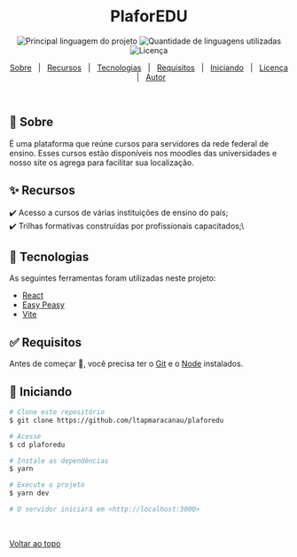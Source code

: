 <h1 align="center">PlaforEDU</h1>

<p align="center">
  <img alt="Principal linguagem do projeto" src="https://img.shields.io/github/languages/top/ltapmaracanau/plaforedu?color=56BEB8">

  <img alt="Quantidade de linguagens utilizadas" src="https://img.shields.io/github/languages/count/ltapmaracanau/plaforedu?color=56BEB8">

  <!-- <img alt="Tamanho do repositório" src="https://img.shields.io/github/repo-size/ltapmaracanau/plaforedu?color=56BEB8"> -->

  <img alt="Licença" src="https://img.shields.io/github/license/ltapmaracanau/plaforedu?color=56BEB8">

  <!-- <img alt="Github issues" src="https://img.shields.io/github/issues/{{YOUR_GITHUB_USERNAME}}/new-plafor?color=56BEB8" /> -->

  <!-- <img alt="Github forks" src="https://img.shields.io/github/forks/{{YOUR_GITHUB_USERNAME}}/new-plafor?color=56BEB8" /> -->

  <!-- <img alt="Github stars" src="https://img.shields.io/github/stars/{{YOUR_GITHUB_USERNAME}}/new-plafor?color=56BEB8" /> -->
</p>

<!-- Status -->

<!-- <h4 align="center"> 
	🚧  New Plafor 🚀 Em construção...  🚧
</h4> 

<hr> -->

<p align="center">
  <a href="#dart-about">Sobre</a> &#xa0; | &#xa0; 
  <a href="#sparkles-features">Recursos</a> &#xa0; | &#xa0;
  <a href="#rocket-technologies">Tecnologias</a> &#xa0; | &#xa0;
  <a href="#white_check_mark-requirements">Requisitos</a> &#xa0; | &#xa0;
  <a href="#checkered_flag-starting">Iniciando</a> &#xa0; | &#xa0;
  <a href="#memo-license">Licença</a> &#xa0; | &#xa0;
  <a href="https://github.com/{{YOUR_GITHUB_USERNAME}}" target="_blank">Autor</a>
</p>

<br>

## :dart: Sobre ##

É uma plataforma que reúne cursos para servidores da rede federal de ensino. Esses cursos estão disponíveis nos moodles das universidades e nosso site os agrega para facilitar sua localização.

## :sparkles: Recursos ##

:heavy_check_mark: Acesso a cursos de várias instituições de ensino do país;\
:heavy_check_mark: Trilhas formativas construídas por profissionais capacitados;\

## :rocket: Tecnologias ##

As seguintes ferramentas foram utilizadas neste projeto:

- [React](https://pt-br.reactjs.org/)
- [Easy Peasy](https://easy-peasy.vercel.app/)
- [Vite](https://vitejs.dev/)

## :white_check_mark: Requisitos ##

Antes de começar :checkered_flag:, você precisa ter o [Git](https://git-scm.com) e o [Node](https://nodejs.org/en/) instalados.

## :checkered_flag: Iniciando ##

```bash
# Clone este repositório
$ git clone https://github.com/ltapmaracanau/plaforedu

# Acesse
$ cd plaforedu

# Instale as dependências
$ yarn

# Execute o projeto
$ yarn dev

# O servidor iniciará em <http://localhost:3000>
```

<!-- 
## :memo: Licença ##

Este projeto está sob licença MIT. Para mais detalhes, veja o arquivo [LICENSE](LICENSE.md).


Feito com :heart: por <a href="https://github.com/{{YOUR_GITHUB_USERNAME}}" target="_blank">{{YOUR_NAME}}</a>
 -->
 

<a href="#top">Voltar ao topo</a>